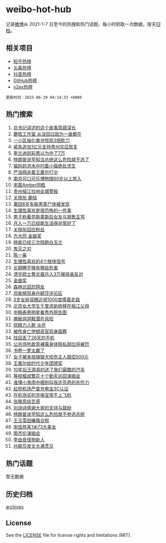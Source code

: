 # weibo-hot-hub

记录[微博](https://www.weibo.com)从 2021-1-7 日至今的热搜和热门话题。每小时抓取一次数据，按天[归档](archives)。

## 相关项目

- [知乎热榜](https://github.com/lonnyzhang423/zhihu-hot-hub)
- [头条热榜](https://github.com/lonnyzhang423/toutiao-hot-hub)
- [抖音热榜](https://github.com/lonnyzhang423/douyin-hot-hub)
- [GitHub热榜](https://github.com/lonnyzhang423/github-hot-hub)
- [v2ex热榜](https://github.com/lonnyzhang423/v2ex-hot-hub)


`更新时间：2025-06-29 04:14:33 +0800`

## 热门搜索

1. [总书记讲述的这个故事意蕴深长](https://m.weibo.cn/search?containerid=100103type%3D1%26t%3D10%26q%3D%23%E6%80%BB%E4%B9%A6%E8%AE%B0%E8%AE%B2%E8%BF%B0%E7%9A%84%E8%BF%99%E4%B8%AA%E6%95%85%E4%BA%8B%E6%84%8F%E8%95%B4%E6%B7%B1%E9%95%BF%23&stream_entry_id=51&isnewpage=1&extparam=seat%3D1%26c_type%3D51%26filter_type%3Drealtimehot%26stream_entry_id%3D51%26dgr%3D0%26q%3D%2523%25E6%2580%25BB%25E4%25B9%25A6%25E8%25AE%25B0%25E8%25AE%25B2%25E8%25BF%25B0%25E7%259A%2584%25E8%25BF%2599%25E4%25B8%25AA%25E6%2595%2585%25E4%25BA%258B%25E6%2584%258F%25E8%2595%25B4%25E6%25B7%25B1%25E9%2595%25BF%2523%26pos%3D0%26cate%3D10103%26display_time%3D1751141672%26pre_seqid%3D17511416724360161308263)
1. [鹿晗工作室 从没回过因为一直都在](https://m.weibo.cn/search?containerid=100103type%3D1%26t%3D10%26q%3D%E9%B9%BF%E6%99%97%E5%B7%A5%E4%BD%9C%E5%AE%A4+%E4%BB%8E%E6%B2%A1%E5%9B%9E%E8%BF%87%E5%9B%A0%E4%B8%BA%E4%B8%80%E7%9B%B4%E9%83%BD%E5%9C%A8&stream_entry_id=31&isnewpage=1&extparam=seat%3D1%26filter_type%3Drealtimehot%26realpos%3D1%26dgr%3D0%26cate%3D5001%26c_type%3D31%26lcate%3D5001%26stream_entry_id%3D31%26flag%3D2%26q%3D%25E9%25B9%25BF%25E6%2599%2597%25E5%25B7%25A5%25E4%25BD%259C%25E5%25AE%25A4%2520%25E4%25BB%258E%25E6%25B2%25A1%25E5%259B%259E%25E8%25BF%2587%25E5%259B%25A0%25E4%25B8%25BA%25E4%25B8%2580%25E7%259B%25B4%25E9%2583%25BD%25E5%259C%25A8%26pos%3D0%26band_rank%3D1%26display_time%3D1751141672%26pre_seqid%3D17511416724360161308263)
1. [一小区抽化粪池惊现3把砍刀](https://m.weibo.cn/search?containerid=100103type%3D1%26t%3D10%26q%3D%23%E4%B8%80%E5%B0%8F%E5%8C%BA%E6%8A%BD%E5%8C%96%E7%B2%AA%E6%B1%A0%E6%83%8A%E7%8E%B03%E6%8A%8A%E7%A0%8D%E5%88%80%23&stream_entry_id=31&isnewpage=1&extparam=seat%3D1%26filter_type%3Drealtimehot%26realpos%3D2%26dgr%3D0%26cate%3D5001%26c_type%3D31%26lcate%3D5001%26stream_entry_id%3D31%26flag%3D0%26q%3D%2523%25E4%25B8%2580%25E5%25B0%258F%25E5%258C%25BA%25E6%258A%25BD%25E5%258C%2596%25E7%25B2%25AA%25E6%25B1%25A0%25E6%2583%258A%25E7%258E%25B03%25E6%258A%258A%25E7%25A0%258D%25E5%2588%2580%2523%26pos%3D1%26band_rank%3D2%26display_time%3D1751141672%26pre_seqid%3D17511416724360161308263)
1. [紧急追加1亿元支持贵州灾后恢复](https://m.weibo.cn/search?containerid=100103type%3D1%26t%3D10%26q%3D%23%E7%B4%A7%E6%80%A5%E8%BF%BD%E5%8A%A01%E4%BA%BF%E5%85%83%E6%94%AF%E6%8C%81%E8%B4%B5%E5%B7%9E%E7%81%BE%E5%90%8E%E6%81%A2%E5%A4%8D%23&stream_entry_id=31&isnewpage=1&extparam=seat%3D1%26filter_type%3Drealtimehot%26realpos%3D3%26dgr%3D0%26cate%3D5001%26c_type%3D31%26lcate%3D5001%26stream_entry_id%3D31%26flag%3D0%26q%3D%2523%25E7%25B4%25A7%25E6%2580%25A5%25E8%25BF%25BD%25E5%258A%25A01%25E4%25BA%25BF%25E5%2585%2583%25E6%2594%25AF%25E6%258C%2581%25E8%25B4%25B5%25E5%25B7%259E%25E7%2581%25BE%25E5%2590%258E%25E6%2581%25A2%25E5%25A4%258D%2523%26pos%3D2%26band_rank%3D3%26display_time%3D1751141672%26pre_seqid%3D17511416724360161308263)
1. [李兰迪刮彩票以为中了7万](https://m.weibo.cn/search?containerid=100103type%3D1%26t%3D10%26q%3D%23%E6%9D%8E%E5%85%B0%E8%BF%AA%E5%88%AE%E5%BD%A9%E7%A5%A8%E4%BB%A5%E4%B8%BA%E4%B8%AD%E4%BA%867%E4%B8%87%23&stream_entry_id=31&isnewpage=1&extparam=seat%3D1%26filter_type%3Drealtimehot%26realpos%3D4%26dgr%3D0%26cate%3D5001%26c_type%3D31%26lcate%3D5001%26stream_entry_id%3D31%26flag%3D2%26q%3D%2523%25E6%259D%258E%25E5%2585%25B0%25E8%25BF%25AA%25E5%2588%25AE%25E5%25BD%25A9%25E7%25A5%25A8%25E4%25BB%25A5%25E4%25B8%25BA%25E4%25B8%25AD%25E4%25BA%25867%25E4%25B8%2587%2523%26pos%3D3%26band_rank%3D4%26display_time%3D1751141672%26pre_seqid%3D17511416724360161308263)
1. [特朗普说早知当总统这么危险就不选了](https://m.weibo.cn/search?containerid=100103type%3D1%26t%3D10%26q%3D%23%E7%89%B9%E6%9C%97%E6%99%AE%E8%AF%B4%E6%97%A9%E7%9F%A5%E5%BD%93%E6%80%BB%E7%BB%9F%E8%BF%99%E4%B9%88%E5%8D%B1%E9%99%A9%E5%B0%B1%E4%B8%8D%E9%80%89%E4%BA%86%23&stream_entry_id=31&isnewpage=1&extparam=seat%3D1%26filter_type%3Drealtimehot%26realpos%3D5%26dgr%3D0%26cate%3D5001%26c_type%3D31%26lcate%3D5001%26stream_entry_id%3D31%26flag%3D0%26q%3D%2523%25E7%2589%25B9%25E6%259C%2597%25E6%2599%25AE%25E8%25AF%25B4%25E6%2597%25A9%25E7%259F%25A5%25E5%25BD%2593%25E6%2580%25BB%25E7%25BB%259F%25E8%25BF%2599%25E4%25B9%2588%25E5%258D%25B1%25E9%2599%25A9%25E5%25B0%25B1%25E4%25B8%258D%25E9%2580%2589%25E4%25BA%2586%2523%26pos%3D4%26band_rank%3D5%26display_time%3D1751141672%26pre_seqid%3D17511416724360161308263)
1. [猫妈妈洪水中叼着小猫绝处求生](https://m.weibo.cn/search?containerid=100103type%3D1%26t%3D10%26q%3D%23%E7%8C%AB%E5%A6%88%E5%A6%88%E6%B4%AA%E6%B0%B4%E4%B8%AD%E5%8F%BC%E7%9D%80%E5%B0%8F%E7%8C%AB%E7%BB%9D%E5%A4%84%E6%B1%82%E7%94%9F%23&stream_entry_id=31&isnewpage=1&extparam=seat%3D1%26filter_type%3Drealtimehot%26realpos%3D6%26dgr%3D0%26cate%3D5001%26c_type%3D31%26lcate%3D5001%26stream_entry_id%3D31%26flag%3D0%26q%3D%2523%25E7%258C%25AB%25E5%25A6%2588%25E5%25A6%2588%25E6%25B4%25AA%25E6%25B0%25B4%25E4%25B8%25AD%25E5%258F%25BC%25E7%259D%2580%25E5%25B0%258F%25E7%258C%25AB%25E7%25BB%259D%25E5%25A4%2584%25E6%25B1%2582%25E7%2594%259F%2523%26pos%3D5%26band_rank%3D6%26display_time%3D1751141672%26pre_seqid%3D17511416724360161308263)
1. [严浩翔追着王嘉尔打伞](https://m.weibo.cn/search?containerid=100103type%3D1%26t%3D10%26q%3D%23%E4%B8%A5%E6%B5%A9%E7%BF%94%E8%BF%BD%E7%9D%80%E7%8E%8B%E5%98%89%E5%B0%94%E6%89%93%E4%BC%9E%23&stream_entry_id=31&isnewpage=1&extparam=seat%3D1%26filter_type%3Drealtimehot%26realpos%3D7%26dgr%3D0%26cate%3D5001%26c_type%3D31%26lcate%3D5001%26stream_entry_id%3D31%26flag%3D0%26q%3D%2523%25E4%25B8%25A5%25E6%25B5%25A9%25E7%25BF%2594%25E8%25BF%25BD%25E7%259D%2580%25E7%258E%258B%25E5%2598%2589%25E5%25B0%2594%25E6%2589%2593%25E4%25BC%259E%2523%26pos%3D6%26band_rank%3D7%26display_time%3D1751141672%26pre_seqid%3D17511416724360161308263)
1. [南京可口可乐博物馆60岁以上禁入](https://m.weibo.cn/search?containerid=100103type%3D1%26t%3D10%26q%3D%23%E5%8D%97%E4%BA%AC%E5%8F%AF%E5%8F%A3%E5%8F%AF%E4%B9%90%E5%8D%9A%E7%89%A9%E9%A6%8660%E5%B2%81%E4%BB%A5%E4%B8%8A%E7%A6%81%E5%85%A5%23&stream_entry_id=31&isnewpage=1&extparam=seat%3D1%26filter_type%3Drealtimehot%26realpos%3D8%26dgr%3D0%26cate%3D5001%26c_type%3D31%26lcate%3D5001%26stream_entry_id%3D31%26flag%3D0%26q%3D%2523%25E5%258D%2597%25E4%25BA%25AC%25E5%258F%25AF%25E5%258F%25A3%25E5%258F%25AF%25E4%25B9%2590%25E5%258D%259A%25E7%2589%25A9%25E9%25A6%258660%25E5%25B2%2581%25E4%25BB%25A5%25E4%25B8%258A%25E7%25A6%2581%25E5%2585%25A5%2523%26pos%3D7%26band_rank%3D8%26display_time%3D1751141672%26pre_seqid%3D17511416724360161308263)
1. [宋茜Amber同框](https://m.weibo.cn/search?containerid=100103type%3D1%26t%3D10%26q%3D%E5%AE%8B%E8%8C%9CAmber%E5%90%8C%E6%A1%86&stream_entry_id=31&isnewpage=1&extparam=seat%3D1%26filter_type%3Drealtimehot%26realpos%3D9%26dgr%3D0%26cate%3D5001%26c_type%3D31%26lcate%3D5001%26stream_entry_id%3D31%26flag%3D0%26q%3D%25E5%25AE%258B%25E8%258C%259CAmber%25E5%2590%258C%25E6%25A1%2586%26pos%3D8%26band_rank%3D9%26display_time%3D1751141672%26pre_seqid%3D17511416724360161308263)
1. [贵州榕江拉响全城警报](https://m.weibo.cn/search?containerid=100103type%3D1%26t%3D10%26q%3D%23%E8%B4%B5%E5%B7%9E%E6%A6%95%E6%B1%9F%E6%8B%89%E5%93%8D%E5%85%A8%E5%9F%8E%E8%AD%A6%E6%8A%A5%23&stream_entry_id=31&isnewpage=1&extparam=seat%3D1%26filter_type%3Drealtimehot%26realpos%3D10%26dgr%3D0%26cate%3D5001%26c_type%3D31%26lcate%3D5001%26stream_entry_id%3D31%26flag%3D0%26q%3D%2523%25E8%25B4%25B5%25E5%25B7%259E%25E6%25A6%2595%25E6%25B1%259F%25E6%258B%2589%25E5%2593%258D%25E5%2585%25A8%25E5%259F%258E%25E8%25AD%25A6%25E6%258A%25A5%2523%26pos%3D9%26band_rank%3D10%26display_time%3D1751141672%26pre_seqid%3D17511416724360161308263)
1. [关晓彤 鹿晗](https://m.weibo.cn/search?containerid=100103type%3D1%26t%3D10%26q%3D%E5%85%B3%E6%99%93%E5%BD%A4+%E9%B9%BF%E6%99%97&stream_entry_id=31&isnewpage=1&extparam=seat%3D1%26filter_type%3Drealtimehot%26realpos%3D11%26dgr%3D0%26cate%3D5001%26c_type%3D31%26lcate%3D5001%26stream_entry_id%3D31%26flag%3D2%26q%3D%25E5%2585%25B3%25E6%2599%2593%25E5%25BD%25A4%2520%25E9%25B9%25BF%25E6%2599%2597%26pos%3D10%26band_rank%3D11%26display_time%3D1751141672%26pre_seqid%3D17511416724360161308263)
1. [莆田8岁失联男童尸体被发现](https://m.weibo.cn/search?containerid=100103type%3D1%26t%3D10%26q%3D%23%E8%8E%86%E7%94%B08%E5%B2%81%E5%A4%B1%E8%81%94%E7%94%B7%E7%AB%A5%E5%B0%B8%E4%BD%93%E8%A2%AB%E5%8F%91%E7%8E%B0%23&stream_entry_id=31&isnewpage=1&extparam=seat%3D1%26filter_type%3Drealtimehot%26realpos%3D12%26dgr%3D0%26cate%3D5001%26c_type%3D31%26lcate%3D5001%26stream_entry_id%3D31%26flag%3D2%26q%3D%2523%25E8%258E%2586%25E7%2594%25B08%25E5%25B2%2581%25E5%25A4%25B1%25E8%2581%2594%25E7%2594%25B7%25E7%25AB%25A5%25E5%25B0%25B8%25E4%25BD%2593%25E8%25A2%25AB%25E5%258F%2591%25E7%258E%25B0%2523%26pos%3D11%26band_rank%3D12%26display_time%3D1751141672%26pre_seqid%3D17511416724360161308263)
1. [生理性喜欢是很恐怖的一件事](https://m.weibo.cn/search?containerid=100103type%3D1%26t%3D10%26q%3D%E7%94%9F%E7%90%86%E6%80%A7%E5%96%9C%E6%AC%A2%E6%98%AF%E5%BE%88%E6%81%90%E6%80%96%E7%9A%84%E4%B8%80%E4%BB%B6%E4%BA%8B&stream_entry_id=31&isnewpage=1&extparam=seat%3D1%26filter_type%3Drealtimehot%26realpos%3D13%26dgr%3D0%26cate%3D5001%26c_type%3D31%26lcate%3D5001%26stream_entry_id%3D31%26flag%3D2%26q%3D%25E7%2594%259F%25E7%2590%2586%25E6%2580%25A7%25E5%2596%259C%25E6%25AC%25A2%25E6%2598%25AF%25E5%25BE%2588%25E6%2581%2590%25E6%2580%2596%25E7%259A%2584%25E4%25B8%2580%25E4%25BB%25B6%25E4%25BA%258B%26pos%3D12%26band_rank%3D13%26display_time%3D1751141672%26pre_seqid%3D17511416724360161308263)
1. [男子称看劳斯莱斯后女友与销售互骂](https://m.weibo.cn/search?containerid=100103type%3D1%26t%3D10%26q%3D%23%E7%94%B7%E5%AD%90%E7%A7%B0%E7%9C%8B%E5%8A%B3%E6%96%AF%E8%8E%B1%E6%96%AF%E5%90%8E%E5%A5%B3%E5%8F%8B%E4%B8%8E%E9%94%80%E5%94%AE%E4%BA%92%E9%AA%82%23&stream_entry_id=31&isnewpage=1&extparam=seat%3D1%26filter_type%3Drealtimehot%26realpos%3D14%26dgr%3D0%26cate%3D5001%26c_type%3D31%26lcate%3D5001%26stream_entry_id%3D31%26flag%3D0%26q%3D%2523%25E7%2594%25B7%25E5%25AD%2590%25E7%25A7%25B0%25E7%259C%258B%25E5%258A%25B3%25E6%2596%25AF%25E8%258E%25B1%25E6%2596%25AF%25E5%2590%258E%25E5%25A5%25B3%25E5%258F%258B%25E4%25B8%258E%25E9%2594%2580%25E5%2594%25AE%25E4%25BA%2592%25E9%25AA%2582%2523%26pos%3D13%26band_rank%3D14%26display_time%3D1751141672%26pre_seqid%3D17511416724360161308263)
1. [月入一万已经能生活得非常好了](https://m.weibo.cn/search?containerid=100103type%3D1%26t%3D10%26q%3D%E6%9C%88%E5%85%A5%E4%B8%80%E4%B8%87%E5%B7%B2%E7%BB%8F%E8%83%BD%E7%94%9F%E6%B4%BB%E5%BE%97%E9%9D%9E%E5%B8%B8%E5%A5%BD%E4%BA%86&stream_entry_id=31&isnewpage=1&extparam=seat%3D1%26filter_type%3Drealtimehot%26realpos%3D15%26dgr%3D0%26cate%3D5001%26c_type%3D31%26lcate%3D5001%26stream_entry_id%3D31%26flag%3D0%26q%3D%25E6%259C%2588%25E5%2585%25A5%25E4%25B8%2580%25E4%25B8%2587%25E5%25B7%25B2%25E7%25BB%258F%25E8%2583%25BD%25E7%2594%259F%25E6%25B4%25BB%25E5%25BE%2597%25E9%259D%259E%25E5%25B8%25B8%25E5%25A5%25BD%25E4%25BA%2586%26pos%3D14%26band_rank%3D15%26display_time%3D1751141672%26pre_seqid%3D17511416724360161308263)
1. [关晓彤回应粉丝](https://m.weibo.cn/search?containerid=100103type%3D1%26t%3D10%26q%3D%23%E5%85%B3%E6%99%93%E5%BD%A4%E5%9B%9E%E5%BA%94%E7%B2%89%E4%B8%9D%23&stream_entry_id=31&isnewpage=1&extparam=seat%3D1%26filter_type%3Drealtimehot%26realpos%3D16%26dgr%3D0%26cate%3D5001%26c_type%3D31%26lcate%3D5001%26stream_entry_id%3D31%26flag%3D2%26q%3D%2523%25E5%2585%25B3%25E6%2599%2593%25E5%25BD%25A4%25E5%259B%259E%25E5%25BA%2594%25E7%25B2%2589%25E4%25B8%259D%2523%26pos%3D15%26band_rank%3D16%26display_time%3D1751141672%26pre_seqid%3D17511416724360161308263)
1. [方大同 金曲奖](https://m.weibo.cn/search?containerid=100103type%3D1%26t%3D10%26q%3D%E6%96%B9%E5%A4%A7%E5%90%8C+%E9%87%91%E6%9B%B2%E5%A5%96&stream_entry_id=31&isnewpage=1&extparam=seat%3D1%26filter_type%3Drealtimehot%26realpos%3D17%26dgr%3D0%26cate%3D5001%26c_type%3D31%26lcate%3D5001%26stream_entry_id%3D31%26flag%3D0%26q%3D%25E6%2596%25B9%25E5%25A4%25A7%25E5%2590%258C%2520%25E9%2587%2591%25E6%259B%25B2%25E5%25A5%2596%26pos%3D16%26band_rank%3D17%26display_time%3D1751141672%26pre_seqid%3D17511416724360161308263)
1. [杨紫已经三次陪跑白玉兰](https://m.weibo.cn/search?containerid=100103type%3D1%26t%3D10%26q%3D%23%E6%9D%A8%E7%B4%AB%E5%B7%B2%E7%BB%8F%E4%B8%89%E6%AC%A1%E9%99%AA%E8%B7%91%E7%99%BD%E7%8E%89%E5%85%B0%23&stream_entry_id=31&isnewpage=1&extparam=seat%3D1%26filter_type%3Drealtimehot%26realpos%3D18%26dgr%3D0%26cate%3D5001%26c_type%3D31%26lcate%3D5001%26stream_entry_id%3D31%26flag%3D0%26q%3D%2523%25E6%259D%25A8%25E7%25B4%25AB%25E5%25B7%25B2%25E7%25BB%258F%25E4%25B8%2589%25E6%25AC%25A1%25E9%2599%25AA%25E8%25B7%2591%25E7%2599%25BD%25E7%258E%2589%25E5%2585%25B0%2523%26pos%3D17%26band_rank%3D18%26display_time%3D1751141672%26pre_seqid%3D17511416724360161308263)
1. [鬼灭之刃](https://m.weibo.cn/search?containerid=100103type%3D1%26t%3D10%26q%3D%E9%AC%BC%E7%81%AD%E4%B9%8B%E5%88%83&stream_entry_id=31&isnewpage=1&extparam=seat%3D1%26filter_type%3Drealtimehot%26realpos%3D19%26dgr%3D0%26cate%3D5001%26c_type%3D31%26lcate%3D5001%26stream_entry_id%3D31%26flag%3D0%26q%3D%25E9%25AC%25BC%25E7%2581%25AD%25E4%25B9%258B%25E5%2588%2583%26pos%3D18%26band_rank%3D19%26display_time%3D1751141672%26pre_seqid%3D17511416724360161308263)
1. [陈一豪](https://m.weibo.cn/search?containerid=100103type%3D1%26t%3D10%26q%3D%E9%99%88%E4%B8%80%E8%B1%AA&stream_entry_id=31&isnewpage=1&extparam=seat%3D1%26filter_type%3Drealtimehot%26realpos%3D20%26dgr%3D0%26cate%3D5001%26c_type%3D31%26lcate%3D5001%26stream_entry_id%3D31%26flag%3D0%26q%3D%25E9%2599%2588%25E4%25B8%2580%25E8%25B1%25AA%26pos%3D19%26band_rank%3D20%26display_time%3D1751141672%26pre_seqid%3D17511416724360161308263)
1. [生理性喜欢的4个肢体信号](https://m.weibo.cn/search?containerid=100103type%3D1%26t%3D10%26q%3D%23%E7%94%9F%E7%90%86%E6%80%A7%E5%96%9C%E6%AC%A2%E7%9A%844%E4%B8%AA%E8%82%A2%E4%BD%93%E4%BF%A1%E5%8F%B7%23&stream_entry_id=31&isnewpage=1&extparam=seat%3D1%26filter_type%3Drealtimehot%26realpos%3D21%26dgr%3D0%26cate%3D5001%26c_type%3D31%26lcate%3D5001%26stream_entry_id%3D31%26flag%3D0%26q%3D%2523%25E7%2594%259F%25E7%2590%2586%25E6%2580%25A7%25E5%2596%259C%25E6%25AC%25A2%25E7%259A%25844%25E4%25B8%25AA%25E8%2582%25A2%25E4%25BD%2593%25E4%25BF%25A1%25E5%258F%25B7%2523%26pos%3D20%26band_rank%3D21%26display_time%3D1751141672%26pre_seqid%3D17511416724360161308263)
1. [长期睡不够有哪些危害](https://m.weibo.cn/search?containerid=100103type%3D1%26t%3D10%26q%3D%23%E9%95%BF%E6%9C%9F%E7%9D%A1%E4%B8%8D%E5%A4%9F%E6%9C%89%E5%93%AA%E4%BA%9B%E5%8D%B1%E5%AE%B3%23&stream_entry_id=31&isnewpage=1&extparam=seat%3D1%26filter_type%3Drealtimehot%26realpos%3D22%26dgr%3D0%26cate%3D5001%26c_type%3D31%26lcate%3D5001%26stream_entry_id%3D31%26flag%3D0%26q%3D%2523%25E9%2595%25BF%25E6%259C%259F%25E7%259D%25A1%25E4%25B8%258D%25E5%25A4%259F%25E6%259C%2589%25E5%2593%25AA%25E4%25BA%259B%25E5%258D%25B1%25E5%25AE%25B3%2523%26pos%3D21%26band_rank%3D22%26display_time%3D1751141672%26pre_seqid%3D17511416724360161308263)
1. [清华硕士靠文眉月入3万被母亲反对](https://m.weibo.cn/search?containerid=100103type%3D1%26t%3D10%26q%3D%23%E6%B8%85%E5%8D%8E%E7%A1%95%E5%A3%AB%E9%9D%A0%E6%96%87%E7%9C%89%E6%9C%88%E5%85%A53%E4%B8%87%E8%A2%AB%E6%AF%8D%E4%BA%B2%E5%8F%8D%E5%AF%B9%23&stream_entry_id=31&isnewpage=1&extparam=seat%3D1%26filter_type%3Drealtimehot%26realpos%3D23%26dgr%3D0%26cate%3D5001%26c_type%3D31%26lcate%3D5001%26stream_entry_id%3D31%26flag%3D0%26q%3D%2523%25E6%25B8%2585%25E5%258D%258E%25E7%25A1%2595%25E5%25A3%25AB%25E9%259D%25A0%25E6%2596%2587%25E7%259C%2589%25E6%259C%2588%25E5%2585%25A53%25E4%25B8%2587%25E8%25A2%25AB%25E6%25AF%258D%25E4%25BA%25B2%25E5%258F%258D%25E5%25AF%25B9%2523%26pos%3D22%26band_rank%3D23%26display_time%3D1751141672%26pre_seqid%3D17511416724360161308263)
1. [金曲奖](https://m.weibo.cn/search?containerid=100103type%3D1%26t%3D10%26q%3D%E9%87%91%E6%9B%B2%E5%A5%96&stream_entry_id=31&isnewpage=1&extparam=seat%3D1%26filter_type%3Drealtimehot%26realpos%3D24%26dgr%3D0%26cate%3D5001%26c_type%3D31%26lcate%3D5001%26stream_entry_id%3D31%26flag%3D0%26q%3D%25E9%2587%2591%25E6%259B%25B2%25E5%25A5%2596%26pos%3D23%26band_rank%3D24%26display_time%3D1751141672%26pre_seqid%3D17511416724360161308263)
1. [森林北回怼网友](https://m.weibo.cn/search?containerid=100103type%3D1%26t%3D10%26q%3D%23%E6%A3%AE%E6%9E%97%E5%8C%97%E5%9B%9E%E6%80%BC%E7%BD%91%E5%8F%8B%23&stream_entry_id=31&isnewpage=1&extparam=seat%3D1%26filter_type%3Drealtimehot%26realpos%3D25%26dgr%3D0%26cate%3D5001%26c_type%3D31%26lcate%3D5001%26stream_entry_id%3D31%26flag%3D0%26q%3D%2523%25E6%25A3%25AE%25E6%259E%2597%25E5%258C%2597%25E5%259B%259E%25E6%2580%25BC%25E7%25BD%2591%25E5%258F%258B%2523%26pos%3D24%26band_rank%3D25%26display_time%3D1751141672%26pre_seqid%3D17511416724360161308263)
1. [邓紫棋现身孙颖莎评论区](https://m.weibo.cn/search?containerid=100103type%3D1%26t%3D10%26q%3D%E9%82%93%E7%B4%AB%E6%A3%8B%E7%8E%B0%E8%BA%AB%E5%AD%99%E9%A2%96%E8%8E%8E%E8%AF%84%E8%AE%BA%E5%8C%BA&stream_entry_id=31&isnewpage=1&extparam=seat%3D1%26filter_type%3Drealtimehot%26realpos%3D26%26dgr%3D0%26cate%3D5001%26c_type%3D31%26lcate%3D5001%26stream_entry_id%3D31%26flag%3D0%26q%3D%25E9%2582%2593%25E7%25B4%25AB%25E6%25A3%258B%25E7%258E%25B0%25E8%25BA%25AB%25E5%25AD%2599%25E9%25A2%2596%25E8%258E%258E%25E8%25AF%2584%25E8%25AE%25BA%25E5%258C%25BA%26pos%3D25%26band_rank%3D26%26display_time%3D1751141672%26pre_seqid%3D17511416724360161308263)
1. [3岁女娃双眼近视1000度摸着走路](https://m.weibo.cn/search?containerid=100103type%3D1%26t%3D10%26q%3D%233%E5%B2%81%E5%A5%B3%E5%A8%83%E5%8F%8C%E7%9C%BC%E8%BF%91%E8%A7%861000%E5%BA%A6%E6%91%B8%E7%9D%80%E8%B5%B0%E8%B7%AF%23&stream_entry_id=31&isnewpage=1&extparam=seat%3D1%26filter_type%3Drealtimehot%26realpos%3D27%26dgr%3D0%26cate%3D5001%26c_type%3D31%26lcate%3D5001%26stream_entry_id%3D31%26flag%3D0%26q%3D%25233%25E5%25B2%2581%25E5%25A5%25B3%25E5%25A8%2583%25E5%258F%258C%25E7%259C%25BC%25E8%25BF%2591%25E8%25A7%25861000%25E5%25BA%25A6%25E6%2591%25B8%25E7%259D%2580%25E8%25B5%25B0%25E8%25B7%25AF%2523%26pos%3D26%26band_rank%3D27%26display_time%3D1751141672%26pre_seqid%3D17511416724360161308263)
1. [北京女大学生千里求助转移在榕江父母](https://m.weibo.cn/search?containerid=100103type%3D1%26t%3D10%26q%3D%23%E5%8C%97%E4%BA%AC%E5%A5%B3%E5%A4%A7%E5%AD%A6%E7%94%9F%E5%8D%83%E9%87%8C%E6%B1%82%E5%8A%A9%E8%BD%AC%E7%A7%BB%E5%9C%A8%E6%A6%95%E6%B1%9F%E7%88%B6%E6%AF%8D%23&stream_entry_id=31&isnewpage=1&extparam=seat%3D1%26filter_type%3Drealtimehot%26realpos%3D28%26dgr%3D0%26cate%3D5001%26c_type%3D31%26lcate%3D5001%26stream_entry_id%3D31%26flag%3D0%26q%3D%2523%25E5%258C%2597%25E4%25BA%25AC%25E5%25A5%25B3%25E5%25A4%25A7%25E5%25AD%25A6%25E7%2594%259F%25E5%258D%2583%25E9%2587%258C%25E6%25B1%2582%25E5%258A%25A9%25E8%25BD%25AC%25E7%25A7%25BB%25E5%259C%25A8%25E6%25A6%2595%25E6%25B1%259F%25E7%2588%25B6%25E6%25AF%258D%2523%26pos%3D27%26band_rank%3D28%26display_time%3D1751141672%26pre_seqid%3D17511416724360161308263)
1. [中韩泰男明星看秀外网生图](https://m.weibo.cn/search?containerid=100103type%3D1%26t%3D10%26q%3D%23%E4%B8%AD%E9%9F%A9%E6%B3%B0%E7%94%B7%E6%98%8E%E6%98%9F%E7%9C%8B%E7%A7%80%E5%A4%96%E7%BD%91%E7%94%9F%E5%9B%BE%23&stream_entry_id=31&isnewpage=1&extparam=seat%3D1%26filter_type%3Drealtimehot%26realpos%3D29%26dgr%3D0%26cate%3D5001%26c_type%3D31%26lcate%3D5001%26stream_entry_id%3D31%26flag%3D0%26q%3D%2523%25E4%25B8%25AD%25E9%259F%25A9%25E6%25B3%25B0%25E7%2594%25B7%25E6%2598%258E%25E6%2598%259F%25E7%259C%258B%25E7%25A7%2580%25E5%25A4%2596%25E7%25BD%2591%25E7%2594%259F%25E5%259B%25BE%2523%26pos%3D28%26band_rank%3D29%26display_time%3D1751141672%26pre_seqid%3D17511416724360161308263)
1. [揭秘洞洞鞋潜在风险](https://m.weibo.cn/search?containerid=100103type%3D1%26t%3D10%26q%3D%23%E6%8F%AD%E7%A7%98%E6%B4%9E%E6%B4%9E%E9%9E%8B%E6%BD%9C%E5%9C%A8%E9%A3%8E%E9%99%A9%23&stream_entry_id=31&isnewpage=1&extparam=seat%3D1%26filter_type%3Drealtimehot%26realpos%3D30%26dgr%3D0%26cate%3D5001%26c_type%3D31%26lcate%3D5001%26stream_entry_id%3D31%26flag%3D0%26q%3D%2523%25E6%258F%25AD%25E7%25A7%2598%25E6%25B4%259E%25E6%25B4%259E%25E9%259E%258B%25E6%25BD%259C%25E5%259C%25A8%25E9%25A3%258E%25E9%2599%25A9%2523%26pos%3D29%26band_rank%3D30%26display_time%3D1751141672%26pre_seqid%3D17511416724360161308263)
1. [低精力人群 炎症](https://m.weibo.cn/search?containerid=100103type%3D1%26t%3D10%26q%3D%E4%BD%8E%E7%B2%BE%E5%8A%9B%E4%BA%BA%E7%BE%A4+%E7%82%8E%E7%97%87&stream_entry_id=31&isnewpage=1&extparam=seat%3D1%26filter_type%3Drealtimehot%26realpos%3D31%26dgr%3D0%26cate%3D5001%26c_type%3D31%26lcate%3D5001%26stream_entry_id%3D31%26flag%3D0%26q%3D%25E4%25BD%258E%25E7%25B2%25BE%25E5%258A%259B%25E4%25BA%25BA%25E7%25BE%25A4%2520%25E7%2582%258E%25E7%2597%2587%26pos%3D30%26band_rank%3D31%26display_time%3D1751141672%26pre_seqid%3D17511416724360161308263)
1. [被传身亡伊朗高官现身国葬](https://m.weibo.cn/search?containerid=100103type%3D1%26t%3D10%26q%3D%23%E8%A2%AB%E4%BC%A0%E8%BA%AB%E4%BA%A1%E4%BC%8A%E6%9C%97%E9%AB%98%E5%AE%98%E7%8E%B0%E8%BA%AB%E5%9B%BD%E8%91%AC%23&stream_entry_id=31&isnewpage=1&extparam=seat%3D1%26filter_type%3Drealtimehot%26realpos%3D32%26dgr%3D0%26cate%3D5001%26c_type%3D31%26lcate%3D5001%26stream_entry_id%3D31%26flag%3D0%26q%3D%2523%25E8%25A2%25AB%25E4%25BC%25A0%25E8%25BA%25AB%25E4%25BA%25A1%25E4%25BC%258A%25E6%259C%2597%25E9%25AB%2598%25E5%25AE%2598%25E7%258E%25B0%25E8%25BA%25AB%25E5%259B%25BD%25E8%2591%25AC%2523%26pos%3D31%26band_rank%3D32%26display_time%3D1751141672%26pre_seqid%3D17511416724360161308263)
1. [找回丢了26天的手机](https://m.weibo.cn/search?containerid=100103type%3D1%26t%3D10%26q%3D%E6%89%BE%E5%9B%9E%E4%B8%A2%E4%BA%8626%E5%A4%A9%E7%9A%84%E6%89%8B%E6%9C%BA&stream_entry_id=31&isnewpage=1&extparam=seat%3D1%26filter_type%3Drealtimehot%26realpos%3D33%26dgr%3D0%26cate%3D5001%26c_type%3D31%26lcate%3D5001%26stream_entry_id%3D31%26flag%3D1%26q%3D%25E6%2589%25BE%25E5%259B%259E%25E4%25B8%25A2%25E4%25BA%258626%25E5%25A4%25A9%25E7%259A%2584%25E6%2589%258B%25E6%259C%25BA%26pos%3D32%26band_rank%3D33%26display_time%3D1751141672%26pre_seqid%3D17511416724360161308263)
1. [公共场所故意裸露身体隐私部位将被罚](https://m.weibo.cn/search?containerid=100103type%3D1%26t%3D10%26q%3D%23%E5%85%AC%E5%85%B1%E5%9C%BA%E6%89%80%E6%95%85%E6%84%8F%E8%A3%B8%E9%9C%B2%E8%BA%AB%E4%BD%93%E9%9A%90%E7%A7%81%E9%83%A8%E4%BD%8D%E5%B0%86%E8%A2%AB%E7%BD%9A%23&stream_entry_id=31&isnewpage=1&extparam=seat%3D1%26filter_type%3Drealtimehot%26realpos%3D34%26dgr%3D0%26cate%3D5001%26c_type%3D31%26lcate%3D5001%26stream_entry_id%3D31%26flag%3D0%26q%3D%2523%25E5%2585%25AC%25E5%2585%25B1%25E5%259C%25BA%25E6%2589%2580%25E6%2595%2585%25E6%2584%258F%25E8%25A3%25B8%25E9%259C%25B2%25E8%25BA%25AB%25E4%25BD%2593%25E9%259A%2590%25E7%25A7%2581%25E9%2583%25A8%25E4%25BD%258D%25E5%25B0%2586%25E8%25A2%25AB%25E7%25BD%259A%2523%26pos%3D33%26band_rank%3D34%26display_time%3D1751141672%26pre_seqid%3D17511416724360161308263)
1. [书卷一梦太癫了](https://m.weibo.cn/search?containerid=100103type%3D1%26t%3D10%26q%3D%E4%B9%A6%E5%8D%B7%E4%B8%80%E6%A2%A6%E5%A4%AA%E7%99%AB%E4%BA%86&stream_entry_id=31&isnewpage=1&extparam=seat%3D1%26filter_type%3Drealtimehot%26realpos%3D35%26dgr%3D0%26cate%3D5001%26c_type%3D31%26lcate%3D5001%26stream_entry_id%3D31%26flag%3D0%26q%3D%25E4%25B9%25A6%25E5%258D%25B7%25E4%25B8%2580%25E6%25A2%25A6%25E5%25A4%25AA%25E7%2599%25AB%25E4%25BA%2586%26pos%3D34%26band_rank%3D35%26display_time%3D1751141672%26pre_seqid%3D17511416724360161308263)
1. [女子被未拴绳狼犬咬伤主人赔偿500元](https://m.weibo.cn/search?containerid=100103type%3D1%26t%3D10%26q%3D%23%E5%A5%B3%E5%AD%90%E8%A2%AB%E6%9C%AA%E6%8B%B4%E7%BB%B3%E7%8B%BC%E7%8A%AC%E5%92%AC%E4%BC%A4%E4%B8%BB%E4%BA%BA%E8%B5%94%E5%81%BF500%E5%85%83%23&stream_entry_id=31&isnewpage=1&extparam=seat%3D1%26filter_type%3Drealtimehot%26realpos%3D36%26dgr%3D0%26cate%3D5001%26c_type%3D31%26lcate%3D5001%26stream_entry_id%3D31%26flag%3D0%26q%3D%2523%25E5%25A5%25B3%25E5%25AD%2590%25E8%25A2%25AB%25E6%259C%25AA%25E6%258B%25B4%25E7%25BB%25B3%25E7%258B%25BC%25E7%258A%25AC%25E5%2592%25AC%25E4%25BC%25A4%25E4%25B8%25BB%25E4%25BA%25BA%25E8%25B5%2594%25E5%2581%25BF500%25E5%2585%2583%2523%26pos%3D35%26band_rank%3D36%26display_time%3D1751141672%26pre_seqid%3D17511416724360161308263)
1. [王嘉尔给时代少年团颁奖](https://m.weibo.cn/search?containerid=100103type%3D1%26t%3D10%26q%3D%23%E7%8E%8B%E5%98%89%E5%B0%94%E7%BB%99%E6%97%B6%E4%BB%A3%E5%B0%91%E5%B9%B4%E5%9B%A2%E9%A2%81%E5%A5%96%23&stream_entry_id=31&isnewpage=1&extparam=seat%3D1%26filter_type%3Drealtimehot%26realpos%3D37%26dgr%3D0%26cate%3D5001%26c_type%3D31%26lcate%3D5001%26stream_entry_id%3D31%26flag%3D0%26q%3D%2523%25E7%258E%258B%25E5%2598%2589%25E5%25B0%2594%25E7%25BB%2599%25E6%2597%25B6%25E4%25BB%25A3%25E5%25B0%2591%25E5%25B9%25B4%25E5%259B%25A2%25E9%25A2%2581%25E5%25A5%2596%2523%26pos%3D36%26band_rank%3D37%26display_time%3D1751141672%26pre_seqid%3D17511416724360161308263)
1. [10年后王源真的送了我们最酷的汽车](https://m.weibo.cn/search?containerid=100103type%3D1%26t%3D10%26q%3D10%E5%B9%B4%E5%90%8E%E7%8E%8B%E6%BA%90%E7%9C%9F%E7%9A%84%E9%80%81%E4%BA%86%E6%88%91%E4%BB%AC%E6%9C%80%E9%85%B7%E7%9A%84%E6%B1%BD%E8%BD%A6&stream_entry_id=31&isnewpage=1&extparam=seat%3D1%26filter_type%3Drealtimehot%26realpos%3D38%26dgr%3D0%26cate%3D5001%26c_type%3D31%26lcate%3D5001%26stream_entry_id%3D31%26flag%3D0%26q%3D10%25E5%25B9%25B4%25E5%2590%258E%25E7%258E%258B%25E6%25BA%2590%25E7%259C%259F%25E7%259A%2584%25E9%2580%2581%25E4%25BA%2586%25E6%2588%2591%25E4%25BB%25AC%25E6%259C%2580%25E9%2585%25B7%25E7%259A%2584%25E6%25B1%25BD%25E8%25BD%25A6%26pos%3D37%26band_rank%3D38%26display_time%3D1751141672%26pre_seqid%3D17511416724360161308263)
1. [等枝桠成繁花十个勤天巡回演唱会](https://m.weibo.cn/search?containerid=100103type%3D1%26t%3D10%26q%3D%23%E7%AD%89%E6%9E%9D%E6%A1%A0%E6%88%90%E7%B9%81%E8%8A%B1%E5%8D%81%E4%B8%AA%E5%8B%A4%E5%A4%A9%E5%B7%A1%E5%9B%9E%E6%BC%94%E5%94%B1%E4%BC%9A%23&stream_entry_id=31&isnewpage=1&extparam=seat%3D1%26filter_type%3Drealtimehot%26realpos%3D39%26dgr%3D0%26cate%3D5001%26c_type%3D31%26lcate%3D5001%26stream_entry_id%3D31%26flag%3D0%26q%3D%2523%25E7%25AD%2589%25E6%259E%259D%25E6%25A1%25A0%25E6%2588%2590%25E7%25B9%2581%25E8%258A%25B1%25E5%258D%2581%25E4%25B8%25AA%25E5%258B%25A4%25E5%25A4%25A9%25E5%25B7%25A1%25E5%259B%259E%25E6%25BC%2594%25E5%2594%25B1%25E4%25BC%259A%2523%26pos%3D38%26band_rank%3D39%26display_time%3D1751141672%26pre_seqid%3D17511416724360161308263)
1. [谁懂小鬼雨中唱别叫我达芬奇的杀伤力](https://m.weibo.cn/search?containerid=100103type%3D1%26t%3D10%26q%3D%E8%B0%81%E6%87%82%E5%B0%8F%E9%AC%BC%E9%9B%A8%E4%B8%AD%E5%94%B1%E5%88%AB%E5%8F%AB%E6%88%91%E8%BE%BE%E8%8A%AC%E5%A5%87%E7%9A%84%E6%9D%80%E4%BC%A4%E5%8A%9B&stream_entry_id=31&isnewpage=1&extparam=seat%3D1%26filter_type%3Drealtimehot%26realpos%3D40%26dgr%3D0%26cate%3D5001%26c_type%3D31%26lcate%3D5001%26stream_entry_id%3D31%26flag%3D0%26q%3D%25E8%25B0%2581%25E6%2587%2582%25E5%25B0%258F%25E9%25AC%25BC%25E9%259B%25A8%25E4%25B8%25AD%25E5%2594%25B1%25E5%2588%25AB%25E5%258F%25AB%25E6%2588%2591%25E8%25BE%25BE%25E8%258A%25AC%25E5%25A5%2587%25E7%259A%2584%25E6%259D%2580%25E4%25BC%25A4%25E5%258A%259B%26pos%3D39%26band_rank%3D40%26display_time%3D1751141672%26pre_seqid%3D17511416724360161308263)
1. [虹桥机场严查充电宝3C认证](https://m.weibo.cn/search?containerid=100103type%3D1%26t%3D10%26q%3D%23%E8%99%B9%E6%A1%A5%E6%9C%BA%E5%9C%BA%E4%B8%A5%E6%9F%A5%E5%85%85%E7%94%B5%E5%AE%9D3C%E8%AE%A4%E8%AF%81%23&stream_entry_id=31&isnewpage=1&extparam=seat%3D1%26filter_type%3Drealtimehot%26realpos%3D41%26dgr%3D0%26cate%3D5001%26c_type%3D31%26lcate%3D5001%26stream_entry_id%3D31%26flag%3D0%26q%3D%2523%25E8%2599%25B9%25E6%25A1%25A5%25E6%259C%25BA%25E5%259C%25BA%25E4%25B8%25A5%25E6%259F%25A5%25E5%2585%2585%25E7%2594%25B5%25E5%25AE%259D3C%25E8%25AE%25A4%25E8%25AF%2581%2523%26pos%3D40%26band_rank%3D41%26display_time%3D1751141672%26pre_seqid%3D17511416724360161308263)
1. [在机场买的充电宝带不上飞机](https://m.weibo.cn/search?containerid=100103type%3D1%26t%3D10%26q%3D%E5%9C%A8%E6%9C%BA%E5%9C%BA%E4%B9%B0%E7%9A%84%E5%85%85%E7%94%B5%E5%AE%9D%E5%B8%A6%E4%B8%8D%E4%B8%8A%E9%A3%9E%E6%9C%BA&stream_entry_id=31&isnewpage=1&extparam=seat%3D1%26filter_type%3Drealtimehot%26realpos%3D42%26dgr%3D0%26cate%3D5001%26c_type%3D31%26lcate%3D5001%26stream_entry_id%3D31%26flag%3D0%26q%3D%25E5%259C%25A8%25E6%259C%25BA%25E5%259C%25BA%25E4%25B9%25B0%25E7%259A%2584%25E5%2585%2585%25E7%2594%25B5%25E5%25AE%259D%25E5%25B8%25A6%25E4%25B8%258D%25E4%25B8%258A%25E9%25A3%259E%25E6%259C%25BA%26pos%3D41%26band_rank%3D42%26display_time%3D1751141672%26pre_seqid%3D17511416724360161308263)
1. [张晚意综艺感](https://m.weibo.cn/search?containerid=100103type%3D1%26t%3D10%26q%3D%23%E5%BC%A0%E6%99%9A%E6%84%8F%E7%BB%BC%E8%89%BA%E6%84%9F%23&stream_entry_id=31&isnewpage=1&extparam=seat%3D1%26filter_type%3Drealtimehot%26realpos%3D43%26dgr%3D0%26cate%3D5001%26c_type%3D31%26lcate%3D5001%26stream_entry_id%3D31%26flag%3D1%26q%3D%2523%25E5%25BC%25A0%25E6%2599%259A%25E6%2584%258F%25E7%25BB%25BC%25E8%2589%25BA%25E6%2584%259F%2523%26pos%3D42%26band_rank%3D43%26display_time%3D1751141672%26pre_seqid%3D17511416724360161308263)
1. [刘诗诗感谢大家的支持与鼓励](https://m.weibo.cn/search?containerid=100103type%3D1%26t%3D10%26q%3D%23%E5%88%98%E8%AF%97%E8%AF%97%E6%84%9F%E8%B0%A2%E5%A4%A7%E5%AE%B6%E7%9A%84%E6%94%AF%E6%8C%81%E4%B8%8E%E9%BC%93%E5%8A%B1%23&stream_entry_id=31&isnewpage=1&extparam=seat%3D1%26filter_type%3Drealtimehot%26realpos%3D44%26dgr%3D0%26cate%3D5001%26c_type%3D31%26lcate%3D5001%26stream_entry_id%3D31%26flag%3D0%26q%3D%2523%25E5%2588%2598%25E8%25AF%2597%25E8%25AF%2597%25E6%2584%259F%25E8%25B0%25A2%25E5%25A4%25A7%25E5%25AE%25B6%25E7%259A%2584%25E6%2594%25AF%25E6%258C%2581%25E4%25B8%258E%25E9%25BC%2593%25E5%258A%25B1%2523%26pos%3D43%26band_rank%3D44%26display_time%3D1751141672%26pre_seqid%3D17511416724360161308263)
1. [特朗普说早知这么危险就不参选总统](https://m.weibo.cn/search?containerid=100103type%3D1%26t%3D10%26q%3D%23%E7%89%B9%E6%9C%97%E6%99%AE%E8%AF%B4%E6%97%A9%E7%9F%A5%E8%BF%99%E4%B9%88%E5%8D%B1%E9%99%A9%E5%B0%B1%E4%B8%8D%E5%8F%82%E9%80%89%E6%80%BB%E7%BB%9F%23&stream_entry_id=31&isnewpage=1&extparam=seat%3D1%26filter_type%3Drealtimehot%26realpos%3D45%26dgr%3D0%26cate%3D5001%26c_type%3D31%26lcate%3D5001%26stream_entry_id%3D31%26flag%3D1%26q%3D%2523%25E7%2589%25B9%25E6%259C%2597%25E6%2599%25AE%25E8%25AF%25B4%25E6%2597%25A9%25E7%259F%25A5%25E8%25BF%2599%25E4%25B9%2588%25E5%258D%25B1%25E9%2599%25A9%25E5%25B0%25B1%25E4%25B8%258D%25E5%258F%2582%25E9%2580%2589%25E6%2580%25BB%25E7%25BB%259F%2523%26pos%3D44%26band_rank%3D45%26display_time%3D1751141672%26pre_seqid%3D17511416724360161308263)
1. [王玉雯田曦薇合照](https://m.weibo.cn/search?containerid=100103type%3D1%26t%3D10%26q%3D%23%E7%8E%8B%E7%8E%89%E9%9B%AF%E7%94%B0%E6%9B%A6%E8%96%87%E5%90%88%E7%85%A7%23&stream_entry_id=31&isnewpage=1&extparam=seat%3D1%26filter_type%3Drealtimehot%26realpos%3D46%26dgr%3D0%26cate%3D5001%26c_type%3D31%26lcate%3D5001%26stream_entry_id%3D31%26flag%3D0%26q%3D%2523%25E7%258E%258B%25E7%258E%2589%25E9%259B%25AF%25E7%2594%25B0%25E6%259B%25A6%25E8%2596%2587%25E5%2590%2588%25E7%2585%25A7%2523%26pos%3D45%26band_rank%3D46%26display_time%3D1751141672%26pre_seqid%3D17511416724360161308263)
1. [宋佳恭喜1米73大美女](https://m.weibo.cn/search?containerid=100103type%3D1%26t%3D10%26q%3D%23%E5%AE%8B%E4%BD%B3%E6%81%AD%E5%96%9C1%E7%B1%B373%E5%A4%A7%E7%BE%8E%E5%A5%B3%23&stream_entry_id=31&isnewpage=1&extparam=seat%3D1%26filter_type%3Drealtimehot%26realpos%3D47%26dgr%3D0%26cate%3D5001%26c_type%3D31%26lcate%3D5001%26stream_entry_id%3D31%26flag%3D0%26q%3D%2523%25E5%25AE%258B%25E4%25BD%25B3%25E6%2581%25AD%25E5%2596%259C1%25E7%25B1%25B373%25E5%25A4%25A7%25E7%25BE%258E%25E5%25A5%25B3%2523%26pos%3D46%26band_rank%3D47%26display_time%3D1751141672%26pre_seqid%3D17511416724360161308263)
1. [周杰伦演唱会](https://m.weibo.cn/search?containerid=100103type%3D1%26t%3D10%26q%3D%23%E5%91%A8%E6%9D%B0%E4%BC%A6%E6%BC%94%E5%94%B1%E4%BC%9A%23&stream_entry_id=31&isnewpage=1&extparam=seat%3D1%26filter_type%3Drealtimehot%26realpos%3D48%26dgr%3D0%26cate%3D5001%26c_type%3D31%26lcate%3D5001%26stream_entry_id%3D31%26flag%3D0%26q%3D%2523%25E5%2591%25A8%25E6%259D%25B0%25E4%25BC%25A6%25E6%25BC%2594%25E5%2594%25B1%25E4%25BC%259A%2523%26pos%3D47%26band_rank%3D48%26display_time%3D1751141672%26pre_seqid%3D17511416724360161308263)
1. [李由音怪物新人](https://m.weibo.cn/search?containerid=100103type%3D1%26t%3D10%26q%3D%E6%9D%8E%E7%94%B1%E9%9F%B3%E6%80%AA%E7%89%A9%E6%96%B0%E4%BA%BA&stream_entry_id=31&isnewpage=1&extparam=seat%3D1%26filter_type%3Drealtimehot%26realpos%3D49%26dgr%3D0%26cate%3D5001%26c_type%3D31%26lcate%3D5001%26stream_entry_id%3D31%26flag%3D1%26q%3D%25E6%259D%258E%25E7%2594%25B1%25E9%259F%25B3%25E6%2580%25AA%25E7%2589%25A9%25E6%2596%25B0%25E4%25BA%25BA%26pos%3D48%26band_rank%3D49%26display_time%3D1751141672%26pre_seqid%3D17511416724360161308263)
1. [孙颖莎发文大满贯见](https://m.weibo.cn/search?containerid=100103type%3D1%26t%3D10%26q%3D%23%E5%AD%99%E9%A2%96%E8%8E%8E%E5%8F%91%E6%96%87%E5%A4%A7%E6%BB%A1%E8%B4%AF%E8%A7%81%23&stream_entry_id=31&isnewpage=1&extparam=seat%3D1%26filter_type%3Drealtimehot%26realpos%3D50%26dgr%3D0%26cate%3D5001%26c_type%3D31%26lcate%3D5001%26stream_entry_id%3D31%26flag%3D0%26q%3D%2523%25E5%25AD%2599%25E9%25A2%2596%25E8%258E%258E%25E5%258F%2591%25E6%2596%2587%25E5%25A4%25A7%25E6%25BB%25A1%25E8%25B4%25AF%25E8%25A7%2581%2523%26pos%3D49%26band_rank%3D50%26display_time%3D1751141672%26pre_seqid%3D17511416724360161308263)

## 热门话题

暂无数据

## 历史归档

[archives](archives)

## License

See the [LICENSE](LICENSE) file for license rights and limitations (MIT).
